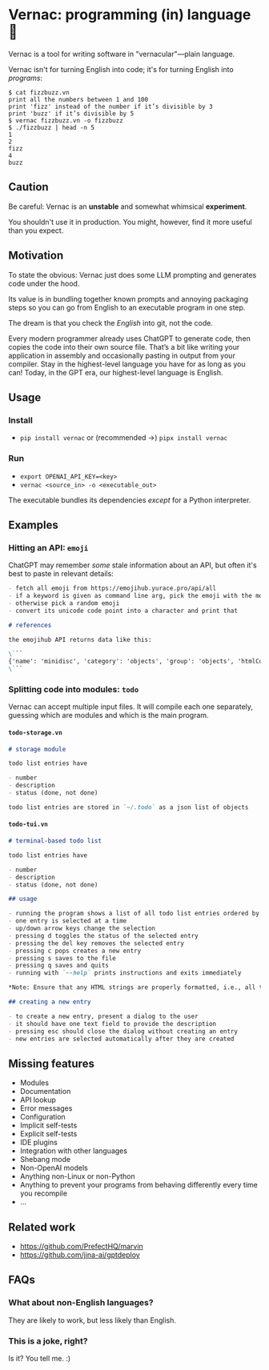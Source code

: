 Vernac: programming (in) language 📖
====================================

Vernac is a tool for writing software in "vernacular"—plain language.

Vernac isn't for turning English into code; it's for turning English into _programs_:

```console
$ cat fizzbuzz.vn
print all the numbers between 1 and 100
print 'fizz' instead of the number if it’s divisible by 3
print 'buzz' if it’s divisible by 5
$ vernac fizzbuzz.vn -o fizzbuzz
$ ./fizzbuzz | head -n 5
1
2
fizz
4
buzz
```

Caution
-------

Be careful: Vernac is an **unstable** and somewhat whimsical **experiment**.

You shouldn't use it in production. You might, however, find it more useful than you expect.

Motivation
----------

To state the obvious: Vernac just does some LLM prompting and generates code under the hood.

Its value is in bundling together known prompts and annoying packaging steps so you can go from English to an executable program in one step.

The dream is that you check the _English_ into git, not the code.

Every modern programmer already uses ChatGPT to generate code, then copies the code into their own source file. That’s a bit like writing your application in assembly and occasionally pasting in output from your compiler. Stay in the highest-level language you have for as long as you can! Today, in the GPT era, our highest-level language is English.

Usage
-----

### Install

- `pip install vernac` or (recommended →) `pipx install vernac`

### Run

- `export OPENAI_API_KEY=<key>`
- `vernac <source_in> -o <executable_out>`

The executable bundles its dependencies _except_ for a Python interpreter.

Examples
--------

### Hitting an API: `emoji`

ChatGPT may remember _some_ stale information about an API, but often it's best to paste in relevant details:

```markdown
- fetch all emoji from https://emojihub.yurace.pro/api/all
- if a keyword is given as command line arg, pick the emoji with the most similar name
- otherwise pick a random emoji
- convert its unicode code point into a character and print that

# references

the emojihub API returns data like this:

\```
{'name': 'minidisc', 'category': 'objects', 'group': 'objects', 'htmlCode': ['&#128189;'], 'unicode': ['U+1F4BD']}
\```
```

### Splitting code into modules: `todo`

Vernac can accept multiple input files. It will compile each one separately, guessing which are modules and which is the main program.

#### `todo-storage.vn`

```markdown
# storage module

todo list entries have

- number
- description
- status (done, not done)

todo list entries are stored in `~/.todo` as a json list of objects
```

#### `todo-tui.vn`

```markdown
# terminal-based todo list

todo list entries have

- number
- description
- status (done, not done)

## usage

- running the program shows a list of all todo list entries ordered by number
- one entry is selected at a time
- up/down arrow keys change the selection
- pressing d toggles the status of the selected entry
- pressing the del key removes the selected entry
- pressing c pops creates a new entry
- pressing s saves to the file
- pressing q saves and quits
- running with `--help` prints instructions and exits immediately

*Note: Ensure that any HTML strings are properly formatted, i.e., all tags are correctly opened and closed.*

## creating a new entry

- to create a new entry, present a dialog to the user
- it should have one text field to provide the description
- pressing esc should close the dialog without creating an entry
- new entries are selected automatically after they are created
```

Missing features
----------------

- Modules
- Documentation
- API lookup
- Error messages
- Configuration
- Implicit self-tests
- Explicit self-tests
- IDE plugins
- Integration with other languages
- Shebang mode
- Non-OpenAI models
- Anything non-Linux or non-Python
- Anything to prevent your programs from behaving differently every time you recompile
- …

Related work
------------

- https://github.com/PrefectHQ/marvin
- https://github.com/jina-ai/gptdeploy

FAQs
----

### What about non-English languages?

They are likely to work, but less likely than English.

### This is a joke, right?

Is it? You tell me. :)
